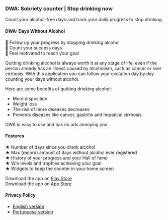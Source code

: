 ### DWA: Sobriety counter | Stop drinking now

Count your alcohol-free days and track your daily progress to stop drinking. 

#### DWA: Days Without Alcohol

🎯 Follow up your progress by stopping drinking alcohol  
💪 Count your success days  
🙌 Feel motivated to reach your goal  

Quitting drinking alcohol is always worth it at any stage of life, even if the person already has an illness caused by alcoholism, such as cancer or liver cirrhosis. With this application you can follow your evolution day by day counting your days without alcohol.  

Here are some benefits of quitting drinking alcohol:  

 - More disposition  
 - Weight loss  
 - The risk of more diseases decreases  
 - Prevents diseases like cancer, gastritis and hepatical cirrhosis  

DWA is easy to use and has no ads annoying you.  

#### Features  

 ★ Number of days since you drank alcohol  
 ★ Max (record) amount of days without alcohol ever registered  
 ★ History of your progress and your Hall of fame   
 ★ Win levels and trophies achieving your goal  
 ★ Widgets to keep the counter in your home screen  

Download the app on [Play Store](https://play.google.com/store/apps/details?id=tech.tcsolution.dwa)  
Download the app on [App Store](https://apps.apple.com/br/app/dwa-contador-de-dias-sóbrio/id1544809068)  

#### Privacy Policy

* [English version](../privacyPolicy/privacy_policy-en.md)  
* [Portuguese version](../privacyPolicy/privacy_policy-pt.md)  